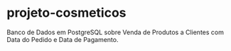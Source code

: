 # projeto-cosmeticos
Banco de Dados em PostgreSQL sobre Venda de Produtos a Clientes com Data do Pedido e Data de Pagamento.
